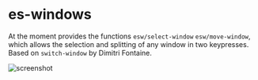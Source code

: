 # es-windows
At the moment provides the functions `esw/select-window` `esw/move-window`, which allows the selection and splitting of any window in two keypresses. Based on `switch-window` by Dimitri Fontaine.

![screenshot](https://github.com/sabof/es-windows/raw/master/screenshot.png)
